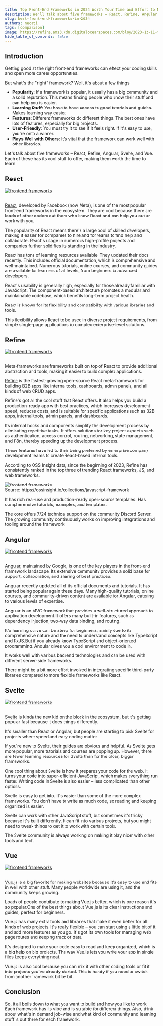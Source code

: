 ```yaml
---
title: Top Front-End Frameworks in 2024 Worth Your Time and Effort to Master
description: We'll talk about five frameworks – React, Refine, Angular, Svelte, and Vue. Each of these has its cool stuff to offer, making them worth the time to learn.
slug: best-front-end-frameworks-in-2024
authors: necati
tags: [comparison]
image: https://refine.ams3.cdn.digitaloceanspaces.com/blog/2023-12-11-frameworks-2024/social.png
hide_table_of_contents: false
---
```


## Introduction

Getting good at the right front-end frameworks can effect your coding skills and open more career opportunities.

But what's the "right" framework? Well, it's about a few things:

- **Popularity**: If a framework is popular, it usually has a big community and a solid reputation. This means finding people who know their stuff and can help you is easier.
- **Learning Stuff**: You have to have access to good tutorials and guides. Makes learning way easier.
- **Features**: Different frameworks do different things. The best ones have lots of features, especially for big projects.
- **User-Friendly**: You must try it to see if it feels right. If it's easy to use, you're onto a winner.
- **Plays Well with Others**: It's vital that the framework can work well with other libraries.

Let's talk about five frameworks – React, Refine, Angular, Svelte, and Vue. Each of these has its cool stuff to offer, making them worth the time to learn.

## React

<a href="https://github.com/facebook/react">
<div className="centered-image">
<img src="https://refine.ams3.cdn.digitaloceanspaces.com/blog/2023-12-11-frameworks-2024/react.png" alt="frontend frameworks" />
</div>
</a>
<br/>

[React](https://github.com/facebook/react), developed by Facebook (now Meta), is one of the most popular front-end frameworks in the ecosystem. They are cool because there are loads of other coders out there who know React and can help you out or work with you.

The popularity of React means there's a large pool of skilled developers, making it easier for companies to hire and for teams to find help and collaborate. React's usage in numerous high-profile projects and companies further solidifies its standing in the industry.

React has tons of learning resources available. They updated their docs recently. This includes official documentation, which is comprehensive and well-maintained. Numerous tutorials, online courses, and community guides are available for learners of all levels, from beginners to advanced developers.

React's usability is generally high, especially for those already familiar with JavaScript. The component-based architecture promotes a modular and maintainable codebase, which benefits long-term project health.

React is known for its flexibility and compatibility with various libraries and tools.

This flexibility allows React to be used in diverse project requirements, from simple single-page applications to complex enterprise-level solutions.

## Refine

<a href="https://github.com/refinedev/refine">
<div className="centered-image">
<img src="https://refine.ams3.cdn.digitaloceanspaces.com/blog/2023-12-11-frameworks-2024/refine.jpg" alt="frontend frameworks" />
</div>
</a>

<br/>

Meta-frameworks are frameworks built on top of React to provide additional abstraction and tools, making it easier to build complex applications.

[Refine](https://github.com/refinedev/refine) is the fastest-growing open-source React meta-framework for building B2B apps like internal tools, dashboards, admin panels, and all kinds of web CRUD apps.

Refine's got all the cool stuff that React offers. It also helps you build a production-ready app with best practices, which increases development speed, reduces costs, and is suitable for specific applications such as B2B apps, internal tools, admin panels, and dashboards.

Its internal hooks and components simplify the development process by eliminating repetitive tasks. It offers solutions for key project aspects such as authentication, access control, routing, networking, state management, and i18n, thereby speeding up the development process.

These features have led to their being preferred by enterprise company development teams to create React-based internal tools.

According to OSS Insight data, since the beginning of 2023, Refine has consistently ranked in the top three of trending React frameworks, JS, and web frameworks.

<div className="centered-image">
<img src="https://refine.ams3.cdn.digitaloceanspaces.com/blog/2023-12-11-frameworks-2024/oss.png" alt="frontend frameworks" />
</div>
Source: https://ossinsight.io/collections/javascript-framework

It has rich real-use and production-ready open-source templates. Has compherensive tutorials, examples, and templates.

The core offers 7/24 technical support on the community Discord Server. The growing community continuously works on improving integrations and tooling around the framework.

## Angular

<a href="https://github.com/angular/angular">
<div className="centered-image">
<img src="https://refine.ams3.cdn.digitaloceanspaces.com/blog/2023-12-11-frameworks-2024/angular.png" alt="frontend frameworks" />
</div>
</a>

<br/>

[Angular](https://github.com/angular/angular), maintained by Google, is one of the key players in the front-end framework landscape. Its extensive community provides a solid base for support, collaboration, and sharing of best practices.

Angular recently updated all of its official documents and tutorials. It has started being popular again these days. Many high-quality tutorials, online courses, and community-driven content are available for Angular, catering to various levels of expertise.

Angular is an MVC framework that provides a well-structured approach to application development.It offers many built-in features, such as dependency injection, two-way data binding, and routing.

It's learning curve can be steep for beginners, mainly due to its comprehensive nature and the need to understand concepts like TypeScript and RxJS.But if you already know TypeScript and object-oriented programming, Angular gives you a cool environment to code in.

It works well with various backend technologies and can be used with different server-side frameworks.

There might be a bit more effort involved in integrating specific third-party libraries compared to more flexible frameworks like React.

## Svelte

<a href="https://github.com/sveltejs/svelte">
<div className="centered-image">
<img src="https://refine.ams3.cdn.digitaloceanspaces.com/blog/2023-12-11-frameworks-2024/svelte.png" alt="frontend frameworks" />
</div>
</a>

<br/>

[Svelte](https://github.com/sveltejs/svelte) is kinda the new kid on the block in the ecosystem, but it's getting popular fast because it does things differently.

It's smaller than React or Angular, but people are starting to pick Svelte for projects where speed and easy coding matter.

If you're new to Svelte, their guides are obvious and helpful. As Svelte gets more popular, more tutorials and courses are popping up. However, there are fewer learning resources for Svelte than for the older, bigger frameworks.

One cool thing about Svelte is how it prepares your code for the web. It turns your code into super-efficient JavaScript, which makes everything run faster. Writing code in Svelte is also easier – less complicated than other options.

Svelte is easy to get into. It's easier than some of the more complex frameworks. You don't have to write as much code, so reading and keeping organized is easier.

Svelte can work with other JavaScript stuff, but sometimes it's tricky because it's built differently. It can fit into various projects, but you might need to tweak things to get it to work with certain tools.

The Svelte community is always working on making it play nicer with other tools and tech.

## Vue

<a href="https://github.com/vuejs/vue">
<div className="centered-image">
<img src="https://refine.ams3.cdn.digitaloceanspaces.com/blog/2023-12-11-frameworks-2024/vue.png" alt="frontend frameworks" />
</div>
</a>

<br/>

[Vue.js](https://github.com/vuejs/vue) is a big favorite for making websites because it's easy to use and fits in well with other stuff. Many people worldwide are using it, and the community keeps growing.

Loads of people contribute to making Vue.js better, which is one reason it's so popular.One of the best things about Vue.js is its clear instructions and guides, perfect for beginners.

Vue.js has many extra tools and libraries that make it even better for all kinds of web projects. It's really flexible – you can start using a little bit of it and add more features as you go. It's got its own tools for managing web page routes and keeping track of data.

It's designed to make your code easy to read and keep organized, which is a big help on big projects. The way Vue.js lets you write your app in single files keeps everything neat.

Vue.js is also cool because you can mix it with other coding tools or fit it into projects you've already started. This is handy if you need to switch from another framework bit by bit.

## Conclusion

So, it all boils down to what you want to build and how you like to work. Each framework has its vibe and is suitable for different things. Also, think about what's in demand job-wise and what kind of community and learning stuff is out there for each framework.

